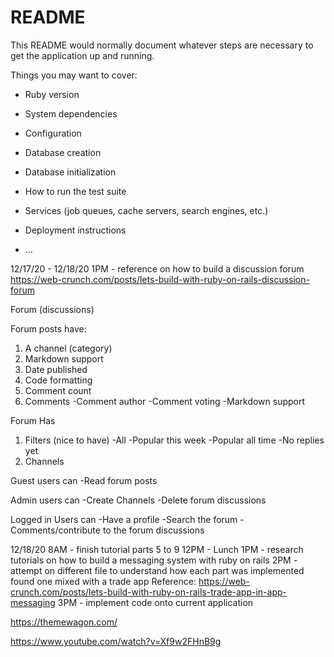 # README

This README would normally document whatever steps are necessary to get the
application up and running.

Things you may want to cover:

* Ruby version

* System dependencies

* Configuration

* Database creation

* Database initialization

* How to run the test suite

* Services (job queues, cache servers, search engines, etc.)

* Deployment instructions

* ...

12/17/20 - 12/18/20
1PM - reference on how to build a discussion forum
https://web-crunch.com/posts/lets-build-with-ruby-on-rails-discussion-forum


Forum (discussions)

Forum posts have:
1. A channel (category)
2. Markdown support
3. Date published
4. Code formatting
5. Comment count
6. Comments
  -Comment author
  -Comment voting
  -Markdown support

Forum Has
1. Filters (nice to have)
  -All
  -Popular this week
  -Popular all time
  -No replies yet
2. Channels

Guest users can
-Read forum posts

Admin users can
-Create Channels
-Delete forum discussions

Logged in Users can
-Have a profile
-Search the forum
-Comments/contribute to the forum discussions


12/18/20
8AM - finish tutorial parts 5 to 9
12PM - Lunch
1PM - research tutorials on how to build a messaging system with ruby on rails
2PM - attempt on different file to understand how each part was implemented
found one mixed with a trade app
Reference:
https://web-crunch.com/posts/lets-build-with-ruby-on-rails-trade-app-in-app-messaging
3PM - implement code onto current application


https://themewagon.com/

https://www.youtube.com/watch?v=Xf9w2FHnB9g
